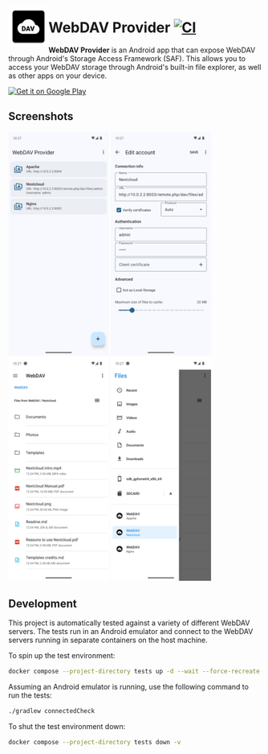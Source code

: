 <img align="left" width="80" height="80" src="app/src/main/res/mipmap-xxxhdpi/ic_launcher.webp"
alt="App icon">

# WebDAV Provider [![CI](https://github.com/alexbakker/webdav-provider/workflows/build/badge.svg)](https://github.com/alexbakker/webdav-provider/actions?query=workflow%3Abuild)

__WebDAV Provider__ is an Android app that can expose WebDAV through Android's
Storage Access Framework (SAF). This allows you to access your WebDAV storage
through Android's built-in file explorer, as well as other apps on your device.

[<img height=80 alt="Get it on Google Play"
src="https://play.google.com/intl/en_us/badges/images/generic/en-play-badge.png"
/>](https://play.google.com/store/apps/details?id=dev.rocli.android.webdav)

## Screenshots

[<img src="screenshots/screenshot1.png"
width="200">](screenshots/screenshot1.png) [<img
src="screenshots/screenshot2.png" width="200">](screenshots/screenshot2.png)
[<img src="screenshots/screenshot3.png"
width="200">](screenshots/screenshot3.png) [<img
src="screenshots/screenshot4.png" width="200">](screenshots/screenshot4.png)

## Development

This project is automatically tested against a variety of different WebDAV servers. The tests run in an Android emulator and connect to the WebDAV servers running in separate containers on the host machine. 

To spin up the test environment:

```sh
docker compose --project-directory tests up -d --wait --force-recreate --build --renew-anon-volumes --remove-orphans
```

Assuming an Android emulator is running, use the following command to run the tests:

```sh
./gradlew connectedCheck
```

To shut the test environment down:

```sh
docker compose --project-directory tests down -v
```
